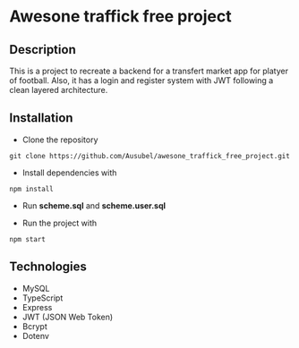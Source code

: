 # Awesone traffick free project
## Description
This is a project to recreate a backend for a transfert market app for platyer of football.
Also, it has a login and register system with JWT following a clean layered architecture.

## Installation
- Clone the repository
```
git clone https://github.com/Ausubel/awesone_traffick_free_project.git
```

- Install dependencies with 
```
npm install
```
- Run **scheme.sql** and **scheme.user.sql**

- Run the project with 
```
npm start
```

## Technologies
- MySQL
- TypeScript
- Express
- JWT (JSON Web Token)
- Bcrypt
- Dotenv